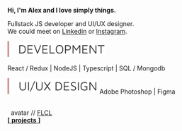 **Hi, I'm Alex and I love simply things.**  

Fullstack JS developer and UI/UX designer.  
We could meet on [Linkedin][Linkedin] or [Instagram][Instagram].  

<img src = "https://raw.githubusercontent.com/hadabr/hadabr/master/assets/development.svg"/>  

React /
Redux |
NodeJS |
Typescript |
SQL /
Mongodb
  
<img src = "https://raw.githubusercontent.com/hadabr/hadabr/master/assets/ui.svg"/>  
Adobe Photoshop |
Figma

&nbsp; &nbsp; &nbsp; &nbsp; &nbsp; &nbsp; &nbsp; &nbsp; &nbsp; &nbsp; &nbsp; &nbsp; &nbsp; &nbsp; &nbsp; &nbsp; &nbsp; &nbsp; &nbsp; &nbsp; &nbsp; &nbsp; &nbsp; &nbsp; &nbsp; &nbsp; &nbsp; &nbsp; &nbsp; &nbsp; &nbsp; &nbsp; &nbsp; &nbsp; &nbsp; &nbsp; &nbsp; &nbsp; &nbsp; &nbsp; &nbsp; &nbsp; &nbsp; &nbsp; 
&nbsp; &nbsp; &nbsp; &nbsp; &nbsp; &nbsp; &nbsp; &nbsp; &nbsp; &nbsp; &nbsp; &nbsp; &nbsp; &nbsp; &nbsp; &nbsp; &nbsp; &nbsp; &nbsp; &nbsp; &nbsp;
avatar // [FLCL]  
[**[** **projects** **]**][releases]  

   [linkedin]: <https://www.linkedin.com/in/alex-dovghii/>
   [instagram]: <https://www.instagram.com/pockethabr>
   [utils-list]: <https://github.com/hadabr/utils-list>
   [releases]: <https://github.com/hadabr/releases>
   [FLCL]:<https://en.wikipedia.org/wiki/FLCL>
